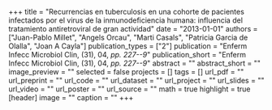 +++
title = "Recurrencias en tuberculosis en una cohorte de pacientes infectados por el virus de la inmunodeficiencia humana: influencia del tratamiento antiretroviral de gran actividad"
date = "2013-01-01"
authors = ["Juan-Pablo Millet", "Angels Orcau", "Marti Casals", "Patricia Garcia de Olalla", "Joan A Cayla"]
publication_types = ["2"]
publication = "Enferm Infecc Microbiol Clin, (31), 04, _pp. 227--9_"
publication_short = "Enferm Infecc Microbiol Clin, (31), 04, _pp. 227--9_"
abstract = ""
abstract_short = ""
image_preview = ""
selected = false
projects = []
tags = []
url_pdf = ""
url_preprint = ""
url_code = ""
url_dataset = ""
url_project = ""
url_slides = ""
url_video = ""
url_poster = ""
url_source = ""
math = true
highlight = true
[header]
image = ""
caption = ""
+++
